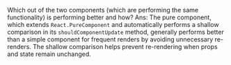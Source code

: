 Which out of the two components (which are performing the same functionality) is performing better and how?
Ans: The pure component, which extends `React.PureComponent` and automatically performs a shallow comparison in its `shouldComponentUpdate` method, generally performs better than a simple component for frequent renders by avoiding unnecessary re-renders. The shallow comparison helps prevent re-rendering when props and state remain unchanged.